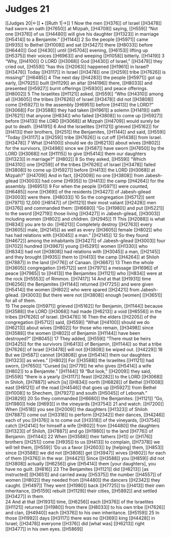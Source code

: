 # Judges 21
[[Judges 20|←]] • [[Ruth 1|→]]
1 Now the men [[H376]] of Israel [[H3478]] had sworn an oath [[H7650]] at Mizpah, [[H4709]] saying, [[H559]] “Not one [[H376]] of us [[H4480]] will give his daughter [[H1323]] in marriage [[H5414]] to a Benjamite.” [[H1144]] 
2 So the people [[H5971]] came [[H935]] to Bethel [[H1008]] and sat [[H3427]] there [[H8033]] before [[H6440]] God [[H430]] until [[H5704]] evening, [[H6153]] lifting up [[H5375]] their voices [[H6963]] and weeping [[H1058]] bitterly. [[H1419]] 
3 “Why, [[H4100]] O LORD [[H3068]] God [[H430]] of Israel,” [[H3478]] they cried out, [[H559]] “has this [[H2063]] happened [[H1961]] in Israel? [[H3478]] Today [[H3117]] in Israel [[H3478]] one [[H259]] tribe [[H7626]] is missing!” [[H6485]] 
4 The next day [[H4283]] the people [[H5971]] got up early, [[H7925]] built [[H1129]] an altar [[H4196]] there, [[H8033]] and presented [[H5927]] burnt offerings [[H5930]] and peace offerings. [[H8002]] 
5 The Israelites [[H1121]] asked, [[H559]] “Who [[H4310]] among all [[H3605]] the tribes [[H7626]] of Israel [[H3478]] did not [[H3808]] come [[H5927]] to the assembly [[H6951]] before [[H413]] the LORD?” [[H3068]] For [[H3588]] they had taken [[H1961]] a solemn [[H1419]] oath [[H7621]] that anyone [[H834]] who failed [[H3808]] to come up [[H5927]] before [[H413]] the LORD [[H3068]] at Mizpah [[H4709]] would surely be put to death. [[H4191]] 
6 And the Israelites [[H1121]] grieved [[H5162]] for [[H413]] their brothers, [[H251]] the Benjamites, [[H1144]] and said, [[H559]] “Today [[H3117]] a [[H259]] tribe [[H7626]] is cut off [[H1438]] from Israel. [[H3478]] 
7 What [[H4100]] should we do [[H6213]] about wives [[H802]] for the survivors, [[H3498]] since we [[H587]] have sworn [[H7650]] by the LORD [[H3068]] not [[H1115]] to give [[H5414]] them  our daughters [[H1323]] in marriage?” [[H802]] 
8 So they asked, [[H559]] “Which [[H4310]] one [[H259]] of the tribes [[H7626]] of Israel [[H3478]] failed [[H3808]] to come up [[H5927]] before [[H413]] the LORD [[H3068]] at Mizpah?” [[H4709]] And in fact, [[H2009]] no one [[H3808]] from Jabesh-gilead [[H3003]] had come [[H935]] to [[H413]] the camp [[H4264]] for the assembly. [[H6951]] 
9 For when the people [[H5971]] were counted, [[H6485]] none [[H369]] of the residents [[H3427]] of Jabesh-gilead [[H3003]] were there. [[H8033]] 
10 So the congregation [[H5712]] sent [[H7971]] 12,000 [[H8147]] of [[H1121]] their most valiant [[H2428]] men [[H376]] and commanded them: [[H6680]] “Go [[H1980]] and put [[H5221]] to the sword [[H2719]] those living [[H3427]] in Jabesh-gilead, [[H3003]] including women [[H802]] and children. [[H2945]] 
11 This [[H2088]] is what [[H834]] you are to do: [[H6213]] Completely destroy [[H2763]] every [[H3605]] male, [[H2145]] as well as every [[H3605]] female [[H802]] who has had relations with [[H3045]] a man.” [[H2145]] 
12 So they found [[H4672]] among the inhabitants [[H3427]] of Jabesh-gilead [[H3003]] four [[H702]] hundred [[H3967]] young [[H5291]] women [[H1330]] who [[H834]] had not [[H3808]] had relations with [[H3045]] a man, [[H2145]] and they brought [[H935]] them to [[H413]] the camp [[H4264]] at Shiloh [[H7887]] in the land [[H776]] of Canaan. [[H3667]] 
13 Then the whole [[H3605]] congregation [[H5712]] sent [[H7971]] a message [[H1696]] of peace [[H7965]] to [[H413]] the Benjamites [[H1121]] who [[H834]] were at the rock [[H5553]] of Rimmon. [[H7417]] 
14 And at that [[H1931]] time [[H6256]] the Benjamites [[H1144]] returned [[H7725]] and were given [[H5414]] the women [[H802]] who were spared [[H2421]] from Jabesh-gilead. [[H3003]] But there were not [[H3808]] enough [women] [[H3651]] for all of them.  
15 The people [[H5971]] grieved [[H5162]] for Benjamin, [[H1144]] because [[H3588]] the LORD [[H3068]] had made [[H6213]] a void [[H6556]] in the tribes [[H7626]] of Israel. [[H3478]] 
16 Then the elders [[H2205]] of the congregation [[H5712]] said, [[H559]] “What [[H4100]] should we do [[H6213]] about wives [[H802]] for those who remain, [[H3498]] since [[H3588]] the women [[H802]] of Benjamin [[H1144]] have been destroyed?” [[H8045]] 
17 They added, [[H559]] “There must be heirs [[H3425]] for the survivors [[H6413]] of Benjamin, [[H1144]] so that a tribe [[H7626]] of Israel [[H3478]] will not [[H3808]] be wiped out. [[H4229]] 
18 But we [[H587]] cannot [[H3808]] give [[H5414]] them our daughters [[H1323]] as wives.” [[H802]] For [[H3588]] the Israelites [[H1121]] had sworn, [[H7650]] “Cursed [is] [[H779]] he who gives [[H5414]] a wife [[H802]] to a Benjamite.” [[H1144]] 
19 “But look,” [[H2009]] they said, [[H559]] “there is a yearly [[H3117]] feast [[H2282]] to the LORD [[H3068]] in Shiloh, [[H7887]] which [is] [[H834]] north [[H6828]] of  Bethel [[H1008]] east [[H8121]] of the road [[H4546]] that goes up [[H5927]] from  Bethel [[H1008]] to Shechem, [[H7927]] and south [[H5045]] of Lebonah.” [[H3829]] 
20 So they commanded [[H6680]] the Benjamites: [[H1121]] “Go, [[H1980]] hide [[H693]] in the vineyards [[H3754]] 
21 and watch. [[H7200]] When [[H518]] you see [[H2009]] the daughters [[H1323]] of Shiloh [[H7887]] come out [[H3318]] to perform [[H2342]] their dances, [[H4246]] each of you [[H376]] is to come out [[H3318]] of the vineyards, [[H3754]] catch [[H2414]] for himself  a wife [[H802]] from [[H4480]] the daughters [[H1323]] of Shiloh, [[H7887]] and go [[H1980]] to the land [[H776]] of Benjamin. [[H1144]] 
22 When [[H3588]] their fathers [[H1]] or [[H176]] brothers [[H251]] come [[H935]] to us [[H413]] to complain, [[H7378]] we will tell them, [[H559]] ‘Do us a favor [[H2603]] by [helping] them, [[H853]] since [[H3588]] we did not [[H3808]] get [[H3947]] wives [[H802]] for each of them [[H376]] in the war. [[H4421]] Since [[H3588]] you [[H859]] did not [[H3808]] actually [[H6256]] give [[H5414]] them [your daughters],  you have no guilt. [[H816]] 
23 The Benjamites [[H1121]] did [[H6213]] [as instructed] [[H3651]] and carried away [[H5375]] the number [[H4557]] of women [[H802]] they needed from [[H4480]] the dancers [[H2342]] they caught. [[H1497]] They went [[H1980]] back [[H7725]] to [[H413]] their own inheritance, [[H5159]] rebuilt [[H1129]] their cities, [[H5892]] and settled [[H3427]] in them.  
24 And at that [[H1931]] time, [[H6256]] each [[H376]] of the Israelites [[H1121]] returned [[H1980]] from there [[H8033]] to his own tribe [[H7626]] and clan, [[H4940]] each [[H376]] to his own inheritance. [[H5159]] 
25 In those [[H1992]] days [[H3117]] there was no [[H369]] king [[H4428]] in Israel; [[H3478]] everyone [[H376]] did [what was] [[H6213]] right [[H3477]] in his own eyes. [[H5869]] 
